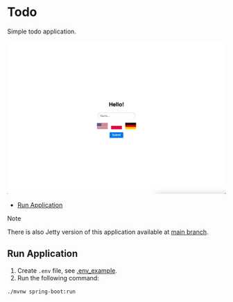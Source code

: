 # Todo

Simple todo application.

![demo](demo.gif)

- [Run Application](#run-application)

> [!NOTE]
> There is also Jetty version of this application available
> at [main branch](https://github.com/wkktoria/todo).

## Run Application

1. Create `.env` file, see [.env_example](.env_example).
2. Run the following command:

```shell
./mvnw spring-boot:run
```
